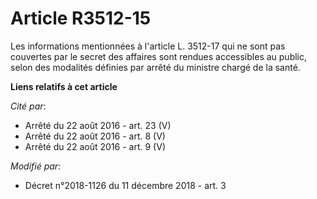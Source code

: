 # Article R3512-15

Les informations mentionnées à l'article L. 3512-17 qui ne sont pas couvertes par le secret des affaires sont rendues
accessibles au public, selon des modalités définies par arrêté du ministre chargé de la santé.

**Liens relatifs à cet article**

_Cité par_:

  - Arrêté du 22 août 2016 - art. 23 (V)
  - Arrêté du 22 août 2016 - art. 8 (V)
  - Arrêté du 22 août 2016 - art. 9 (V)

_Modifié par_:

  - Décret n°2018-1126 du 11 décembre 2018 - art. 3
